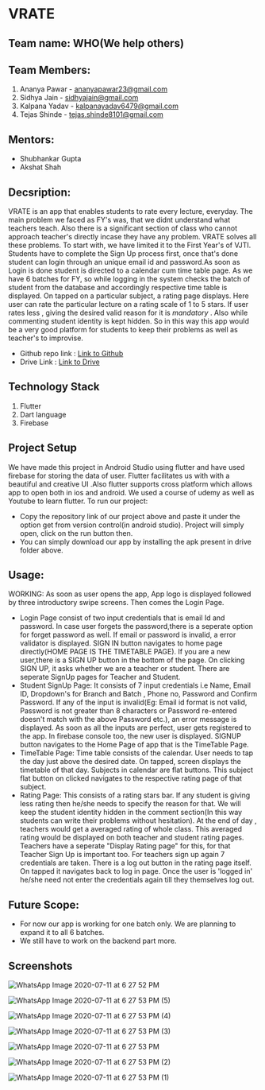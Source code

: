 # VRATE

## Team name: WHO(We help others)
## Team Members:
1. Ananya Pawar - ananyapawar23@gmail.com
2. Sidhya Jain - sidhyajain@gmail.com
3. Kalpana Yadav - kalpanayadav6479@gmail.com
4. Tejas Shinde - tejas.shinde8101@gmail.com

## Mentors:
* Shubhankar Gupta
* Akshat Shah

## Decsription:
VRATE is an app that enables students to rate every lecture, everyday. The main problem we faced as FY's was, that we didnt understand what teachers teach. Also there is a significant section of class who cannot approach teacher's directly incase they have any problem. VRATE solves all these problems. To start with, we have limited it to the First Year's of VJTI.
Students have to complete the Sign Up process first, once that's done student can login through an unique email id and password.As soon as Login is done student is directed to a calendar cum time table page. As we have 6 batches for FY, so while logging in the system checks the batch of student from the database and accordingly respective time table is displayed. On tapped on a particular subject, a rating page displays. Here user can rate the particular lecture on a rating scale of 1 to 5 stars. If user rates less , giving the desired valid reason for it is *mandatory* . Also while commenting student identity is kept hidden.
So in this way this app would be a very good platform for students to keep their problems as well as teacher's to improvise.

* Github repo link : [Link to Github](https://github.com/ananya-2311/VRATE-1.git)
* Drive Link : [Link to Drive](https://drive.google.com/drive/folders/1ZMXJbW4PnHE7iPYwgfhM-dR-6UDJH7vO)

## Technology Stack
1. Flutter
2. Dart language
3. Firebase

## Project Setup
We have made this project in Android Studio using flutter and have used firebase for storing the data of user. Flutter facilitates us with with a beautiful and creative UI .Also flutter supports cross platform which allows app to open both in ios and android.  We used a course of udemy as well as Youtube to learn flutter. To run our project:
* Copy the repository link of our project above and paste it under the option get from version control(in android studio). Project will simply open, click on the run button then.
* You can simply download our app by installing the apk present in drive folder above.

## Usage: 

WORKING:
As soon as user opens the app, App logo is displayed followed by three introductory swipe screens. Then comes the Login Page. 
* Login Page consist of two input credentials that is email Id and password. In case user forgets the password,there is a seperate option for forget password as well. If email or password is invalid, a error validator is displayed. SIGN IN button navigates to home page directly(HOME PAGE IS THE TIMETABLE PAGE). If you are  a new user,there is a SIGN UP button in the bottom of the page. On clicking SIGN UP, it asks whether we are a teacher or student. There are seperate SignUp pages for Teacher and Student.
* Student SignUp Page: It consists of 7 input credentials i.e Name, Email ID, Dropdown's for Branch and Batch , Phone no, Password and Confirm Password.
If any of the input is invalid(Eg: Email id format is not valid, Password is not greater than 8 characters or Password re-entered doesn't match with the above Password etc.), an error message is displayed.
As soon as all the inputs are perfect, user gets registered to the app. In firebase console too, the new user is displayed. SIGNUP button navigates to the Home Page of app that is the TimeTable Page.
* TimeTable Page: Time table consists of the calendar. User needs to tap the day just above the desired date. On tapped, screen displays the timetable of that day. Subjects in calendar are flat buttons. This subject flat button on clicked navigates to the respective rating page of that subject.
* Rating Page: This consists of a rating stars bar. If any student is giving less rating then he/she needs to specify the reason for that. We will keep the student identity hidden in the comment section(In this way students can write their problems without hesitation). At the end of day , teachers would get a averaged rating of whole class. This averaged rating would be displayed on both teacher and student rating pages. Teachers have a seperate "Display Rating page" for this, for that Teacher Sign Up is important too. For teachers sign up again 7 credentials are taken.
There is a log out button in the rating page itself. On tapped it navigates back to log in page. Once the user is 'logged in' he/she need not enter the credentials again till they themselves log out.

## Future Scope:
* For now our app is working for one batch only. We are planning to expand it to all 6 batches.
* We still have to work on the backend part more.

## Screenshots
![WhatsApp Image 2020-07-11 at 6 27 52 PM](https://user-images.githubusercontent.com/64465190/87224631-887a7100-c3a4-11ea-88b6-f89a17dd9eda.jpeg)

![WhatsApp Image 2020-07-11 at 6 27 53 PM (5)](https://user-images.githubusercontent.com/64465190/87224672-e14a0980-c3a4-11ea-9066-0eaa2bfd8f76.jpeg)

![WhatsApp Image 2020-07-11 at 6 27 53 PM (4)](https://user-images.githubusercontent.com/64465190/87224674-e60ebd80-c3a4-11ea-96a5-5b5572e18f4a.jpeg)

![WhatsApp Image 2020-07-11 at 6 27 53 PM (3)](https://user-images.githubusercontent.com/64465190/87224684-f3c44300-c3a4-11ea-869e-850da785ec9f.jpeg)

![WhatsApp Image 2020-07-11 at 6 27 53 PM](https://user-images.githubusercontent.com/64465190/87224690-faeb5100-c3a4-11ea-9e17-37ab54f2d66b.jpeg)

![WhatsApp Image 2020-07-11 at 6 27 53 PM (2)](https://user-images.githubusercontent.com/64465190/87224692-ffb00500-c3a4-11ea-945f-bc0c27ec3d4b.jpeg)

![WhatsApp Image 2020-07-11 at 6 27 53 PM (1)](https://user-images.githubusercontent.com/64465190/87224699-0dfe2100-c3a5-11ea-8e99-f84941f7339e.jpeg)







